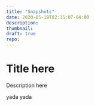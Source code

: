 ```yaml
---
title: "Snapshots"
date: 2020-05-18T02:15:07-04:00
description: 
thumbnail: 
draft: true
repo: 
---
```


# Title here

Description here

yada yada
